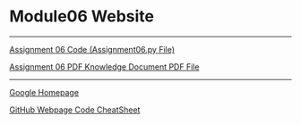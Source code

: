 # Module06 Website
---
[Assignment 06 Code (Assignment06.py File)](https://github.com/philthom10/IntroToProg-Python-Mod06/blob/main/Assignment06.py)

[Assignment 06 PDF Knowledge Document PDF File](https://github.com/philthom10/IntroToProg-Python-Mod06/blob/main/Assignment06_PhilThompson.pdf)

---
[Google Homepage](https://www.google.com "Google's Homepage")

[GitHub Webpage Code CheatSheet](https://github.com/adam-p/markdown-here/wiki/Markdown-Cheatsheet)

